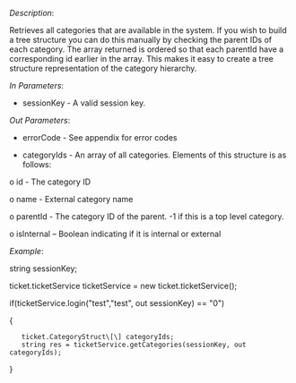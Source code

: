 <properties date="2016-06-24"
SortOrder="155"
/>

*Description*:

Retrieves all categories that are available in the system. If you wish to build a tree structure you can do this manually by checking the parent IDs of each category. The array returned is ordered so that each parentId have a corresponding id earlier in the array. This makes it easy to create a tree structure representation of the category hierarchy.

 

*In Parameters*:

* sessionKey            - A valid session key.

*Out Parameters*:

* errorCode  - See appendix for error codes

* categoryIds           - An array of all categories. Elements of this structure is as follows:

o   id                        - The category ID

o   name                   - External category name

o   parentId             - The category ID of the parent. -1 if this is a top level category.

o   isInternal – Boolean indicating if it is internal or external

 

*Example*:

string sessionKey;

ticket.ticketService ticketService = new ticket.ticketService();

 

if(ticketService.login("test","test", out sessionKey) == "0")

{

       ticket.CategoryStruct\[\] categoryIds;
       string res = ticketService.getCategories(sessionKey, out categoryIds);

}
